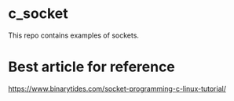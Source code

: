 # c_socket
This repo contains examples of sockets.

# Best article for reference
https://www.binarytides.com/socket-programming-c-linux-tutorial/
